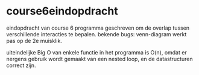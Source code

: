 # course6eindopdracht
eindopdracht van course 6
programma geschreven om de overlap tussen verschillende interacties te bepalen.
bekende bugs: 
venn-diagram werkt pas op de 2e muisklik.

uiteindelijke Big O van enkele functie in het programma is O(n), omdat er nergens
gebruik wordt gemaakt van een nested loop, en de datastructuren correct zijn.
